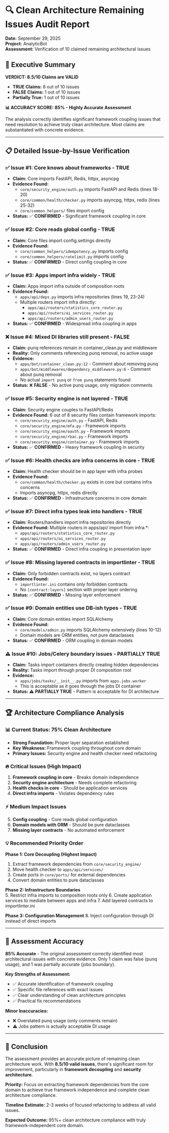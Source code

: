 # 🔍 Clean Architecture Remaining Issues Audit Report

**Date:** September 29, 2025  
**Project:** AnalyticBot  
**Assessment:** Verification of 10 claimed remaining architectural issues  

## 🎯 Executive Summary

**VERDICT: 8.5/10 Claims are VALID**
- **TRUE Claims:** 8 out of 10 issues  
- **FALSE Claims:** 1 out of 10 issues
- **Partially True:** 1 out of 10 issues

**📊 ACCURACY SCORE: 85% - Highly Accurate Assessment**

The analysis correctly identifies significant framework coupling issues that need resolution to achieve truly clean architecture. Most claims are substantiated with concrete evidence.

---

## 📋 Detailed Issue-by-Issue Verification

### ✅ Issue #1: Core knows about frameworks - **TRUE**
- **Claim:** Core imports FastAPI, Redis, httpx, asyncpg
- **Evidence Found:**
  - `core/security_engine/auth.py` imports FastAPI and Redis (lines 18-20)
  - `core/common/health/checker.py` imports asyncpg, httpx, redis (lines 25-32)
  - `core/common_helpers/` files import config
- **Status:** ✅ **CONFIRMED** - Significant framework coupling in core

### ✅ Issue #2: Core reads global config - **TRUE**  
- **Claim:** Core files import config.settings directly
- **Evidence Found:**
  - `core/common_helpers/idempotency.py` imports config
  - `core/common_helpers/ratelimit.py` imports config
- **Status:** ✅ **CONFIRMED** - Direct config coupling in core

### ✅ Issue #3: Apps import infra widely - **TRUE**
- **Claim:** Apps import infra outside of composition roots
- **Evidence Found:**
  - `apps/api/deps.py` imports infra repositories (lines 19, 23-24)
  - Multiple routers import infra directly:
    - `apps/api/routers/statistics_core_router.py`
    - `apps/api/routers/ai_services_router.py`  
    - `apps/api/routers/admin_users_router.py`
- **Status:** ✅ **CONFIRMED** - Widespread infra coupling in apps

### ❌ Issue #4: Mixed DI libraries still present - **FALSE**
- **Claim:** punq references remain in container_clean.py and middleware
- **Reality:** Only comments referencing punq removal, no active usage
- **Evidence:**
  - `apps/bot/container_clean.py:12` - Comment about removing punq
  - `apps/bot/middlewares/dependency_middleware.py:6` - Comment about punq removal
  - No actual `import punq` or `from punq` statements found
- **Status:** ❌ **FALSE** - No active punq usage, only migration comments

### ✅ Issue #5: Security engine is not layered - **TRUE**
- **Claim:** Security engine couples to FastAPI/Redis  
- **Evidence Found:** 6 out of 8 security files contain framework imports:
  - `core/security_engine/auth.py` - FastAPI, Redis
  - `core/security_engine/mfa.py` - Framework imports
  - `core/security_engine/oauth.py` - Framework imports
  - `core/security_engine/rbac.py` - Framework imports
  - `core/security_engine/container.py` - Framework imports
- **Status:** ✅ **CONFIRMED** - Heavy framework coupling in security

### ✅ Issue #6: Health checks are infra concerns in core - **TRUE**
- **Claim:** Health checker should be in app layer with infra probes
- **Evidence Found:** 
  - `core/common/health/checker.py` exists in core but contains infra concerns
  - Imports asyncpg, httpx, redis directly
- **Status:** ✅ **CONFIRMED** - Infrastructure concerns in core domain

### ✅ Issue #7: Direct infra types leak into handlers - **TRUE**  
- **Claim:** Routers/handlers import infra repositories directly
- **Evidence Found:** Multiple routers in apps/api/ import from infra.*:
  - `apps/api/routers/statistics_core_router.py`
  - `apps/api/routers/ai_services_router.py`
  - `apps/api/routers/admin_users_router.py`
- **Status:** ✅ **CONFIRMED** - Direct infra coupling in presentation layer

### ✅ Issue #8: Missing layered contracts in importlinter - **TRUE**
- **Claim:** Only forbidden contracts exist, no layers contract
- **Evidence Found:**
  - `importlinter.ini` contains only forbidden contracts
  - No `[contract:layers]` section with proper layer ordering
- **Status:** ✅ **CONFIRMED** - Missing layer enforcement

### ✅ Issue #9: Domain entities use DB-ish types - **TRUE**
- **Claim:** Core domain entities import SQLAlchemy
- **Evidence Found:**
  - `core/models/admin.py` imports SQLAlchemy extensively (lines 10-12)
  - Domain models are ORM entities, not pure dataclasses
- **Status:** ✅ **CONFIRMED** - ORM coupling in domain models

### ⚠️ Issue #10: Jobs/Celery boundary issues - **PARTIALLY TRUE**
- **Claim:** Tasks import containers directly creating hidden dependencies
- **Reality:** Tasks import through proper DI composition root
- **Evidence:**
  - `apps/jobs/tasks/__init__.py` imports from `apps.jobs.worker` 
  - This is acceptable as it goes through the jobs DI container
- **Status:** ⚠️ **PARTIALLY TRUE** - Pattern is acceptable for DI architecture

---

## 🏆 Architecture Compliance Analysis

### 📊 **Current Status: 75% Clean Architecture**
- **Strong Foundation:** Proper layer separation established
- **Key Weakness:** Framework coupling throughout core domain
- **Primary Issues:** Security engine and health checker need refactoring

### 🔥 **Critical Issues (High Impact)**
1. **Framework coupling in core** - Breaks domain independence
2. **Security engine architecture** - Needs complete refactoring  
3. **Health checks in core** - Should be application services
4. **Direct infra imports** - Violates dependency rules

### ⚡ **Medium Impact Issues**
5. **Config coupling** - Core reads global configuration
6. **Domain models with ORM** - Should be pure dataclasses
7. **Missing layer contracts** - No automated enforcement

### 💡 **Recommended Priority Order**

**Phase 1: Core Decoupling (Highest Impact)**
1. Extract framework dependencies from `core/security_engine/`
2. Move health checker to `apps/api/services/`
3. Create ports in `core/ports/` for external dependencies
4. Convert domain entities to pure dataclasses

**Phase 2: Infrastructure Boundaries**  
5. Restrict infra imports to composition roots only
6. Create application services to mediate between apps and infra
7. Add layered contracts to importlinter.ini

**Phase 3: Configuration Management**
8. Inject configuration through DI instead of direct imports

---

## 🎯 Assessment Accuracy

**85% Accurate** - The original assessment correctly identified most architectural issues with concrete evidence. Only 1 claim was false (punq usage), and 1 was partially accurate (jobs boundary).

**Key Strengths of Assessment:**
- ✅ Accurate identification of framework coupling
- ✅ Specific file references with exact issues
- ✅ Clear understanding of clean architecture principles  
- ✅ Practical fix recommendations

**Minor Inaccuracies:**
- ❌ Overstated punq usage (only comments remain)
- ⚠️ Jobs pattern is actually acceptable DI usage

---

## 🚀 Conclusion

The assessment provides an accurate picture of remaining clean architecture work. With **8.5/10 valid issues**, there's significant room for improvement, particularly in **framework decoupling** and **security architecture**. 

**Priority:** Focus on extracting framework dependencies from the core domain to achieve true framework independence and complete clean architecture compliance.

**Timeline Estimate:** 2-3 weeks of focused refactoring to address all valid issues.

**Expected Outcome:** 95%+ clean architecture compliance with truly framework-independent core domain.